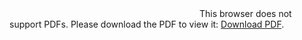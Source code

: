 <object data="https://kimsa.ec/Catalogos/Catalogo_KIMSA_Nov.pdf" type="application/pdf" width="800px" height="800px">
    <embed src="https://kimsa.ec/Catalogos/Catalogo_KIMSA_Nov.pdf">
        This browser does not support PDFs. Please download the PDF to view it: <a href="https://kimsa.ec/Catalogos/Catalogo_KIMSA_Nov.pdf">Download PDF</a>.</p>
    </embed>
</object>
